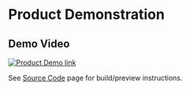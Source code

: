 # Product Demonstration

## Demo Video

[![Product Demo link](https://img.youtube.com/vi/_WulLIWhkOE/0.jpg)](https://www.youtube.com/watch?v=_WulLIWhkOE)

See [Source Code](https://github.com/monacogustavo/COP4331/blob/master/Sprint_1/product_demonstration.md) page for build/preview instructions.
